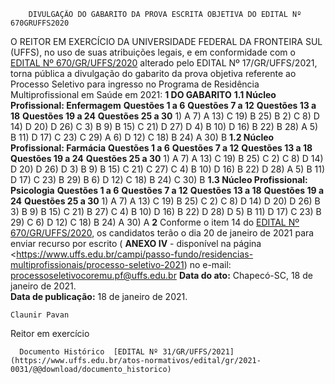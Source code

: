         DIVULGAÇÃO DO GABARITO DA PROVA ESCRITA OBJETIVA DO EDITAL Nº 670GRUFFS2020  

 O REITOR EM EXERCÍCIO DA UNIVERSIDADE FEDERAL DA FRONTEIRA SUL (UFFS), no uso de suas atribuições legais, e em conformidade com o [EDITAL Nº 670/GR/UFFS/2020](https://www.uffs.edu.br/atos-normativos/edital/gr/2020-0670) alterado pelo EDITAL Nº 17/GR/UFFS/2021, torna pública a divulgação do gabarito da prova objetiva referente ao Processo Seletivo para ingresso no Programa de Residência Multiprofissional em Saúde em 2021:     **1 DO GABARITO**   **1.1 Núcleo Profissional: Enfermagem**      **Questões 1 a 6**     **Questões 7 a 12**     **Questões 13 a 18**     **Questões 19 a 24**     **Questões 25 a 30**      1) A   7) A   13) C   19) B   25) B     2) C   8) D   14) D   20) D   26) C     3) B   9) B   15) C   21) D   27) D     4) B   10) D   16) B   22) B   28) A     5) B   11) D   17) C   23) C   29) A     6) D   12) C   18) B   24) A   30) B     **1.2 Núcleo Profissional: Farmácia**      **Questões 1 a 6**     **Questões 7 a 12**     **Questões 13 a 18**     **Questões 19 a 24**     **Questões 25 a 30**      1) A   7) A   13) C   19) B   25) C     2) C   8) D   14) D   20) D   26) D     3) B   9) B   15) C   21) C   27) C     4) B   10) D   16) B   22) D   28) A     5) B   11) D   17) C   23) B   29) B     6) D   12) C   18) B   24) C   30) B     **1.3 Núcleo Profissional: Psicologia**      **Questões 1 a 6**     **Questões 7 a 12**     **Questões 13 a 18**     **Questões 19 a 24**     **Questões 25 a 30**      1) A   7) A   13) C   19) B   25) C     2) C   8) D   14) D   20) D   26) B     3) B   9) B   15) C   21) B   27) C     4) B   10) D   16) B   22) D   28) D     5) B   11) D   17) C   23) B   29) C     6) D   12) C   18) B   24) A   30) A       **2**  Conforme o item 14 do [EDITAL Nº 670/GR/UFFS/2020](https://www.uffs.edu.br/atos-normativos/edital/gr/2020-0670), os candidatos terão o dia 20 de janeiro de 2021 para enviar recurso por escrito ( **ANEXO IV**  - disponível na página <<https://www.uffs.edu.br/campi/passo-fundo/residencias-multiprofissionais/processo-seletivo-2021>) no e-mail: [processoseletivocoremu.pf@uffs.edu.br](mailto:processoseletivocoremu.pf@uffs.edu.br)        **Data do ato:** Chapecó-SC, 18 de janeiro de 2021.   
 **Data de publicação:**  18 de janeiro de 2021. 

    Claunir Pavan   
 Reitor em exercício 

      Documento Histórico  [EDITAL Nº 31/GR/UFFS/2021](https://www.uffs.edu.br/atos-normativos/edital/gr/2021-0031/@@download/documento_historico)     
      